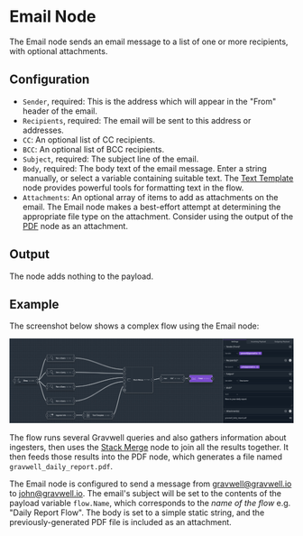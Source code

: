 # Email Node

The Email node sends an email message to a list of one or more recipients, with optional attachments.

## Configuration

* `Sender`, required: This is the address which will appear in the "From" header of the email.
* `Recipients`, required: The email will be sent to this address or addresses.
* `CC`: An optional list of CC recipients.
* `BCC`: An optional list of BCC recipients.
* `Subject`, required: The subject line of the email.
* `Body`, required: The body text of the email message. Enter a string manually, or select a variable containing suitable text. The [Text Template](template) node provides powerful tools for formatting text in the flow.
* `Attachments`: An optional array of items to add as attachments on the email. The Email node makes a best-effort attempt at determining the appropriate file type on the attachment. Consider using the output of the [PDF](pdf) node as an attachment.

## Output

The node adds nothing to the payload.

## Example

The screenshot below shows a complex flow using the Email node:

![](email-example.png)

The flow runs several Gravwell queries and also gathers information about ingesters, then uses the [Stack Merge](stackmerge) node to join all the results together. It then feeds those results into the PDF node, which generates a file named `gravwell_daily_report.pdf`.

The Email node is configured to send a message from gravwell@gravwell.io to john@gravwell.io. The email's subject will be set to the contents of the payload variable `flow.Name`, which corresponds to the *name of the flow* e.g. "Daily Report Flow". The body is set to a simple static string, and the previously-generated PDF file is included as an attachment.
